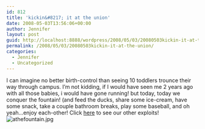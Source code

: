 ```yaml
---
id: 812
title: 'kickin&#8217; it at the union'
date: 2008-05-03T13:56:06+00:00
author: Jennifer
layout: post
guid: http://localhost:8888/wordpress/2008/05/03/20080503kickin-it-at-the-union/
permalink: /2008/05/03/20080503kickin-it-at-the-union/
categories:
  - Jennifer
  - Uncategorized
---
```

I can imagine no better birth-control than seeing 10 toddlers trounce their way through campus. I&#8217;m not kidding, if I would have seen me 2 years ago with all those babies, i would have gone running! but today, today we conquer the fountain! (and feed the ducks, share some ice-cream, have some snack, take a couple bathroom breaks, play some baseball, and oh yeah&#8230;enjoy each-other! Click [here](http://www.flickr.com/photos/jenniferandJennifers_photos/sets/72157604828898128/ "here") to see our other exploits!<img id="image230" alt="athefountain.jpg" src="http://static.squarespace.com/static/50db6bb3e4b015296cd43789/50dfa5b1e4b0dc6320e0b5ea/50dfa5b1e4b0dc6320e0b6bb/1209648700000/?format=original" />